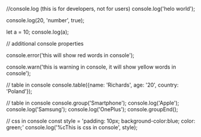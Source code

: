//console.log (this is for developers, not for users)
console.log('helo world');

console.log(20, 'number', true);

let a = 10;
console.log(a);

// additional console properties

console.error('this will show red words in console');

console.warn('this is warning in console, it will show yellow words in console');

// table in console
console.table({name: 'Richards', age: '20', country: 'Poland'});

// table in console
console.group('Smartphone');
console.log('Apple');
console.log('Samsung');
console.log('OnePlus');
console.groupEnd();

// css in console
const style = 'padding: 10px; background-color:blue; color: green;'
console.log('%cThis is css in console', style);
